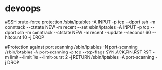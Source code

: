 # devoops
#SSH brute-force protection
/sbin/iptables -A INPUT -p tcp --dport ssh -m conntrack --ctstate NEW -m recent --set 
/sbin/iptables -A INPUT -p tcp --dport ssh -m conntrack --ctstate NEW -m recent --update --seconds 60 --hitcount 10 -j DROP  

#Protection against port scanning
/sbin/iptables -N port-scanning 
/sbin/iptables -A port-scanning -p tcp --tcp-flags SYN,ACK,FIN,RST RST -m limit --limit 1/s --limit-burst 2 -j RETURN 
/sbin/iptables -A port-scanning -j DROP
